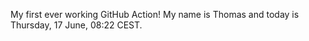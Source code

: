 My first ever working GitHub Action!
My name is Thomas and today is Thursday, 17 June, 08:22 CEST. 
